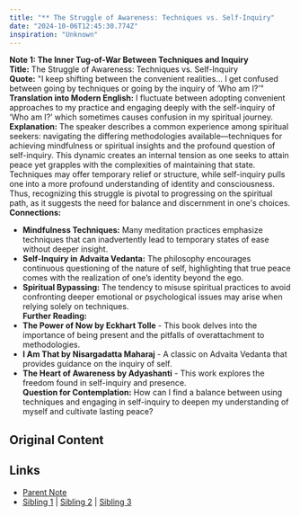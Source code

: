```yaml
---
title: "** The Struggle of Awareness: Techniques vs. Self-Inquiry"
date: "2024-10-06T12:45:30.774Z"
inspiration: "Unknown"
---
```


  
**Note 1: The Inner Tug-of-War Between Techniques and Inquiry**  
**Title:** The Struggle of Awareness: Techniques vs. Self-Inquiry  
**Quote:** "I keep shifting between the convenient realities... I get confused between going by techniques or going by the inquiry of ‘Who am I?’"  
**Translation into Modern English:** I fluctuate between adopting convenient approaches to my practice and engaging deeply with the self-inquiry of ‘Who am I?’ which sometimes causes confusion in my spiritual journey.  
**Explanation:** The speaker describes a common experience among spiritual seekers: navigating the differing methodologies available—techniques for achieving mindfulness or spiritual insights and the profound question of self-inquiry. This dynamic creates an internal tension as one seeks to attain peace yet grapples with the complexities of maintaining that state. Techniques may offer temporary relief or structure, while self-inquiry pulls one into a more profound understanding of identity and consciousness. Thus, recognizing this struggle is pivotal to progressing on the spiritual path, as it suggests the need for balance and discernment in one's choices.  
**Connections:**  
- **Mindfulness Techniques:** Many meditation practices emphasize techniques that can inadvertently lead to temporary states of ease without deeper insight.  
- **Self-Inquiry in Advaita Vedanta:** The philosophy encourages continuous questioning of the nature of self, highlighting that true peace comes with the realization of one’s identity beyond the ego.  
- **Spiritual Bypassing:** The tendency to misuse spiritual practices to avoid confronting deeper emotional or psychological issues may arise when relying solely on techniques.  
**Further Reading:**  
- **The Power of Now by Eckhart Tolle** - This book delves into the importance of being present and the pitfalls of overattachment to methodologies.  
- **I Am That by Nisargadatta Maharaj** - A classic on Advaita Vedanta that provides guidance on the inquiry of self.  
- **The Heart of Awareness by Adyashanti** - This work explores the freedom found in self-inquiry and presence.  
**Question for Contemplation:** How can I find a balance between using techniques and engaging in self-inquiry to deepen my understanding of myself and cultivate lasting peace?  


## Original Content



## Links

- [Parent Note](/parent-note.md)
- [Sibling 1](/zettel1.md) | [Sibling 2](/zettel2.md) | [Sibling 3](/zettel3.md)
